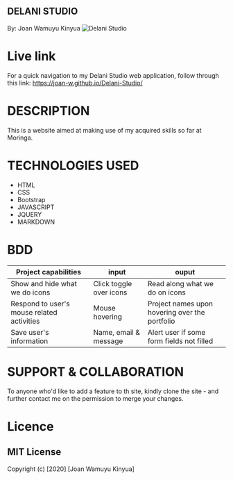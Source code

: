 ## DELANI STUDIO
By: Joan Wamuyu Kinyua
![Delani Studio](../Images/Readme.png)

# Live link
For a quick navigation to my Delani Studio web application, follow through this link: https://joan-w.github.io/Delani-Studio/

# DESCRIPTION 

This is a website aimed at making use of my acquired skills so far at Moringa.

# TECHNOLOGIES USED

- HTML
- CSS
- Bootstrap
- JAVASCRIPT
- JQUERY
- MARKDOWN

# BDD

Project capabilities                           |         input                           | ouput
-----------------------------------------------|-----------------------------------------|-------------------------------------------------
Show and hide what we do icons                 |       Click toggle over icons           |   Read along what we do on icons
Respond to user's mouse related activities     |       Mouse hovering                    |   Project names upon hovering over the portfolio
Save user's information                        |       Name, email & message             |   Alert user if some form fields not filled


# SUPPORT & COLLABORATION

To anyone who'd like to add a feature to th site, kindly clone the site -  and further contact me on the permission to merge your changes.

# Licence
## MIT License

Copyright (c) [2020] [Joan Wamuyu Kinyua]

